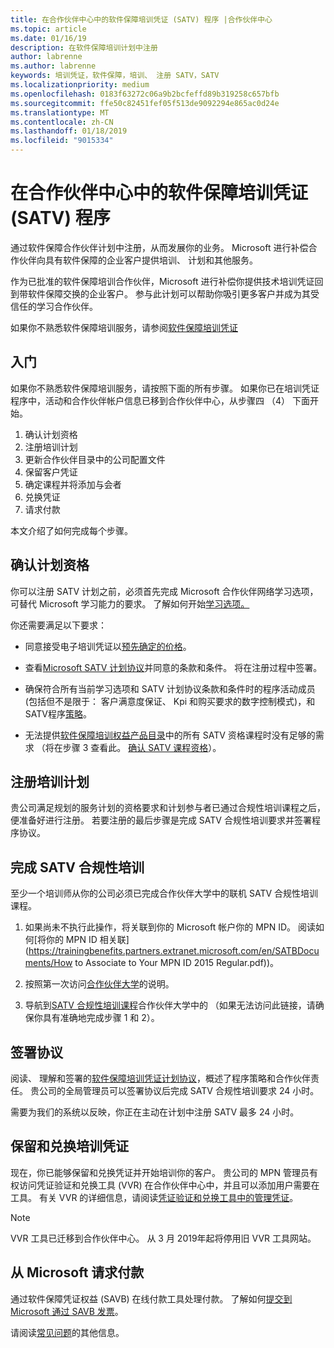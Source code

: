 ```yaml
---
title: 在合作伙伴中心中的软件保障培训凭证 (SATV) 程序 |合作伙伴中心
ms.topic: article
ms.date: 01/16/19
description: 在软件保障培训计划中注册
author: labrenne
ms.author: labrenne
keywords: 培训凭证，软件保障，培训、 注册 SATV，SATV
ms.localizationpriority: medium
ms.openlocfilehash: 0183f63272c06a9b2bcfeffd89b319258c657bfb
ms.sourcegitcommit: ffe50c82451fef05f513de9092294e865ac0d24e
ms.translationtype: MT
ms.contentlocale: zh-CN
ms.lasthandoff: 01/18/2019
ms.locfileid: "9015334"
---
```

# <a name="software-assurance-training-voucher-satv-program-in-partner-center"></a>在合作伙伴中心中的软件保障培训凭证 (SATV) 程序

通过软件保障合作伙伴计划中注册，从而发展你的业务。 Microsoft 进行补偿合作伙伴向具有软件保障的企业客户提供培训、 计划和其他服务。 

作为已批准的软件保障培训合作伙伴，Microsoft 进行补偿你提供技术培训凭证回到带软件保障交换的企业客户。 参与此计划可以帮助你吸引更多客户并成为其受信任的学习合作伙伴。

如果你不熟悉软件保障培训服务，请参阅[软件保障培训凭证](https://trainingbenefits.partners.extranet.microsoft.com/en/SATV/Pages/default.aspx)

## <a name="get-started"></a>入门

如果你不熟悉软件保障培训服务，请按照下面的所有步骤。 如果你已在培训凭证程序中，活动和合作伙伴帐户信息已移到合作伙伴中心，从步骤四 （4） 下面开始。 

1. 确认计划资格
2. 注册培训计划
3. 更新合作伙伴目录中的公司配置文件
4. 保留客户凭证
5. 确定课程并将添加与会者
6. 兑换凭证
7. 请求付款

本文介绍了如何完成每个步骤。

## <a name="confirm-program-eligibility"></a>确认计划资格

你可以注册 SATV 计划之前，必须首先完成 Microsoft 合作伙伴网络学习选项，可替代 Microsoft 学习能力的要求。 了解如何开始[学习选项。](https://partner.microsoft.com/en-US/marketing/details/learning-option-enrollment#/)

你还需要满足以下要求：

- 同意接受电子培训凭证以[预先确定的价格](https://partner.microsoft.com/en-US/membership/satv-voucher-pricing)。

- 查看[Microsoft SATV 计划协议](https://aka.ms/satv_legal_agreement)并同意的条款和条件。 将在注册过程中签署。 

- 确保符合所有当前学习选项和 SATV 计划协议条款和条件时的程序活动成员 (包括但不是限于： 客户满意度保证、 Kpi 和购买要求的数字控制模式)，和 SATV程序[策略](https://trainingbenefits.partners.extranet.microsoft.com/en/SATV/Pages/ProgramPolicies.aspx)。

- 无法提供[软件保障培训权益产品目录](https://aka.ms/SATV_catalog)中的所有 SATV 资格课程时没有足够的需求 （将在步骤 3 查看此。 [确认 SATV 课程资格](https://trainingbenefits.partners.extranet.microsoft.com/en/SATV/Pages/ConfirmEligibility.aspx)）。

## <a name="enroll-in-the-training-program"></a>注册培训计划

贵公司满足规划的服务计划的资格要求和计划参与者已通过合规性培训课程之后，便准备好进行注册。 若要注册的最后步骤是完成 SATV 合规性培训要求并签署程序协议。  

## <a name="complete-the-satv-compliance-training"></a>完成 SATV 合规性培训

至少一个培训师从你的公司必须已完成合作伙伴大学中的联机 SATV 合规性培训课程。
 
1. 如果尚未不执行此操作，将关联到你的 Microsoft 帐户你的 MPN ID。 阅读如何[将你的 MPN ID 相关联](https://trainingbenefits.partners.extranet.microsoft.com/en/SATBDocuments/How to Associate to Your MPN ID 2015 Regular.pdf))。

2. 按照第一次访问[合作伙伴大学](https://trainingbenefits.partners.extranet.microsoft.com/en/SATBDocuments/Partner_University_on-boarding.pdf)的说明。

3. 导航到[SATV 合规性培训课程](https://partneruniversity.microsoft.com/?whr=uri:MicrosoftAccount&courseId=14461&scoId=dXsXmk7lB_2704778676)合作伙伴大学中的 （如果无法访问此链接，请确保你具有准确地完成步骤 1 和 2）。  

## <a name="sign-the-agreement"></a>签署协议

阅读、 理解和签署的[软件保障培训凭证计划协议](https://partners.microsoft.com/partnerprogram/Satv.aspx)，概述了程序策略和合作伙伴责任。 贵公司的全局管理员可以签署协议后完成 SATV 合规性培训要求 24 小时。

需要为我们的系统以反映，你正在主动在计划中注册 SATV 最多 24 小时。 

## <a name="reserve-and-redeem-training-vouchers"></a>保留和兑换培训凭证

现在，你已能够保留和兑换凭证并开始培训你的客户。 贵公司的 MPN 管理员有权访问凭证验证和兑换工具 (VVR) 在合作伙伴中心中，并且可以添加用户需要在工具。 有关 VVR 的详细信息，请阅读[凭证验证和兑换工具中的管理凭证](voucher-validation-tool)。

>[!Note]
>VVR 工具已迁移到合作伙伴中心。 从 3 月 2019年起将停用旧 VVR 工具网站。

## <a name="request-payment-from-microsoft"></a>从 Microsoft 请求付款

通过软件保障凭证权益 (SAVB) 在线付款工具处理付款。  了解如何[提交到 Microsoft 通过 SAVB 发票](https://trainingbenefits.partners.extranet.microsoft.com/en/SATV/Pages/GetPaid.aspx)。

请阅读[常见问题](vvr-faq.md)的其他信息。